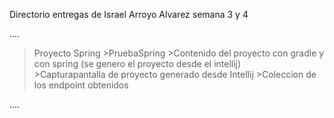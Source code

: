 Directorio entregas de Israel Arroyo Alvarez semana 3 y 4

....

> Proyecto Spring
	>PruebaSpring
		>Contenido del proyecto con gradle y con spring (se genero el proyecto desde el intellij) 	
	>Capturapantalla de proyecto generado desde Intellij
	>Coleccion de los endpoint obtenidos 
> 




....


